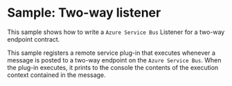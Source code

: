 # Sample: Two-way listener

This sample shows how to write a `Azure Service Bus` Listener for a two-way endpoint contract.

This sample registers a remote service plug-in that executes whenever a message is posted to a two-way endpoint on the `Azure Service Bus`. When the plug-in executes, it prints to the console the contents of the execution context contained in the message.
